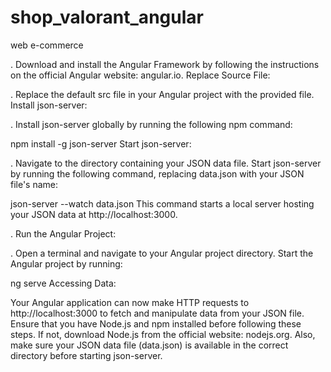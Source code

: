 # shop_valorant_angular
web e-commerce

. Download and install the Angular Framework by following the instructions on the official Angular website: angular.io.
  Replace Source File:

. Replace the default src file in your Angular project with the provided file.
  Install json-server:

. Install json-server globally by running the following npm command:

  npm install -g json-server
  Start json-server:

. Navigate to the directory containing your JSON data file.
  Start json-server by running the following command, replacing data.json with your JSON file's name:

  json-server --watch data.json
  This command starts a local server hosting your JSON data at http://localhost:3000.

. Run the Angular Project:

. Open a terminal and navigate to your Angular project directory.
  Start the Angular project by running:

  ng serve
  Accessing Data:

  Your Angular application can now make HTTP requests to http://localhost:3000 to fetch and manipulate data from your JSON file.
  Ensure that you have Node.js and npm installed before following these steps. If not, download Node.js from the official website: nodejs.org. Also, make sure your JSON data file (data.json) is available in the correct directory before starting json-server.
